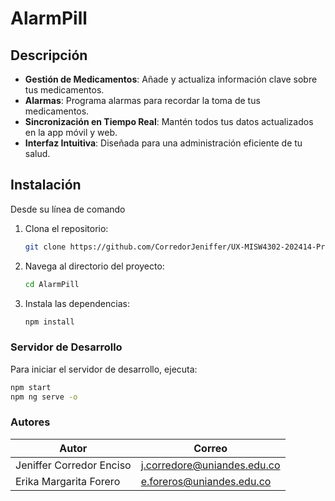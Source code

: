 # **AlarmPill**

## Descripción

- **Gestión de Medicamentos**: Añade y actualiza información clave sobre tus medicamentos.
- **Alarmas**: Programa alarmas para recordar la toma de tus medicamentos.
- **Sincronización en Tiempo Real**: Mantén todos tus datos actualizados en la app móvil y web.
- **Interfaz Intuitiva**: Diseñada para una administración eficiente de tu salud.

## Instalación

Desde su línea de comando

1. Clona el repositorio:
    ```bash
    git clone https://github.com/CorredorJeniffer/UX-MISW4302-202414-Proyecto.git
    ```
2. Navega al directorio del proyecto:
    ```sh
    cd AlarmPill
    ```
3. Instala las dependencias:
    ```sh
    npm install
    ```

### Servidor de Desarrollo

Para iniciar el servidor de desarrollo, ejecuta:
```sh
npm start
npm ng serve -o
```

### Autores

| Autor  | Correo |
| --------------  | ----------- |
| Jeniffer Corredor Enciso | j.corredore@uniandes.edu.co |
| Erika Margarita Forero | e.foreros@uniandes.edu.co |